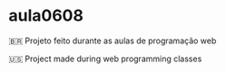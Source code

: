 # aula0608

🇧🇷  Projeto feito durante as aulas de programação web 


🇺🇸  Project made during web programming classes
